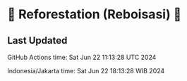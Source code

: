 
# 🌳 Reforestation (Reboisasi) 🌲

## Last Updated

GitHub Actions time: Sat Jun 22 11:13:28 UTC 2024

Indonesia/Jakarta time: Sat Jun 22 18:13:28 WIB 2024
